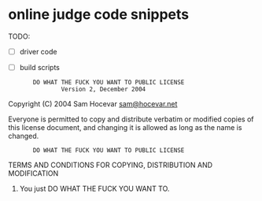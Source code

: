 # online judge code snippets

TODO:

* [ ] driver code

* [ ] build scripts


```
       DO WHAT THE FUCK YOU WANT TO PUBLIC LICENSE
               Version 2, December 2004
```

Copyright (C) 2004 Sam Hocevar <sam@hocevar.net>

Everyone is permitted to copy and distribute verbatim or modified
copies of this license document, and changing it is allowed as long
as the name is changed.

```
       DO WHAT THE FUCK YOU WANT TO PUBLIC LICENSE
```

  TERMS AND CONDITIONS FOR COPYING, DISTRIBUTION AND MODIFICATION

1. You just DO WHAT THE FUCK YOU WANT TO.